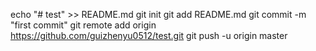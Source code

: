 echo "# test" >> README.md
git init
git add README.md
git commit -m "first commit"
git remote add origin https://github.com/guizhenyu0512/test.git
git push -u origin master
